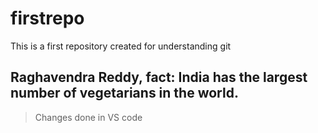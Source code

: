 # firstrepo
This is a first repository created for understanding git
## Raghavendra Reddy, fact: India has the largest number of vegetarians in the world.
> Changes done in VS code 